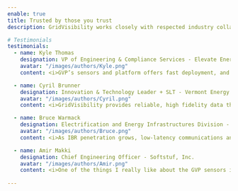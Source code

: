 ```yaml
---
enable: true
title: Trusted by those you trust
description: GridVisibility works closely with respected industry collaborators to help identify and solve today's toughest industry challenges. Here's what they have to say...

# Testimonials
testimonials:
  - name: Kyle Thomas
    designation: VP of Engineering & Compliance Services - Elevate Energy Consulting, Inc.
    avatar: "/images/authors/Kyle.png"
    content: <i>GVP’s sensors and platform offers fast deployment, and scalability and opens possibilities for numerous applications across transmission and distribution; supporting real-time distribution operations and planning, DER integration, improved grid performance monitoring, and better transmission system modeling and model validation to understand the rapidly evolving distribution system and its impact on the transmission system in both planning and operations.</i>

  - name: Cyril Brunner
    designation: Innovation & Technology Leader + SLT - Vermont Energy Cooperative (VEC)
    avatar: "/images/authors/Cyril.png"
    content: <i>GridVisibility provides reliable, high fidelity data that identifies faults and quantifies the magnitude of power quality issues on the distribution system for our distribution operators.</i>

  - name: Bruce Warmack
    designation: Electrification and Energy Infrastructures Division - Oak Ridge National Laboratory
    avatar: "/images/authors/Bruce.png"
    content: <i>As IBR penetration grows, low-latency communications and high fidelity observability are no longer optional. They become core infrastructure.</i>

  - name: Amir Makki
    designation: Chief Engineering Officer - Softstuf, Inc.
    avatar: "/images/authors/Amir.png"
    content: <i>One of the things I really like about the GVP sensors is that they give us Comtrade data files at 10,000 samples per second from any point in time. This allows us to use our Wavewin software to study possibilities. So far, we have been able to use their data to identify lightning strikes, distortion, frequency deviation, outages, and we are now looking for high impedance faults. The possibilities are amazing. This new technology is just in time. </i>
    
---
```

